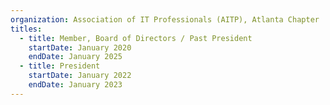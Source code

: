 ```yaml
---
organization: Association of IT Professionals (AITP), Atlanta Chapter
titles:
  - title: Member, Board of Directors / Past President
    startDate: January 2020
    endDate: January 2025
  - title: President
    startDate: January 2022
    endDate: January 2023
---
```

